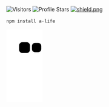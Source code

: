 <img src="https://komarev.com/ghpvc/?username=Katsumiih&label=Profile%20Views&color=008042&style=flat&label=Visitors" alt="Visitors"></a> <img src="https://img.shields.io/badge/dynamic/json?&label=Total%20Stars&color=008042&style=flat&style=for-the-badge&query=%24.stars&url=https://api.github-star-counter.workers.dev/user/Katsumiih" alt="Profile Stars"></a> <a href="https://kastumii.ml" target="_blank"> <img src="https://discordapp.com/api/guilds/906507894063779882/widget.png?style=shield" alt="shield.png"></a>



```js
npm install a-life
```

<a href="https://katsumii.ml" target="_blank"><img src="https://github.com/rafaballerini/rafaballerini/blob/output/github-contribution-grid-snake.svg" alt="sneke"></a>
